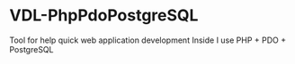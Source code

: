 # VDL-PhpPdoPostgreSQL
Tool for help quick web application development 
Inside I use PHP + PDO + PostgreSQL
